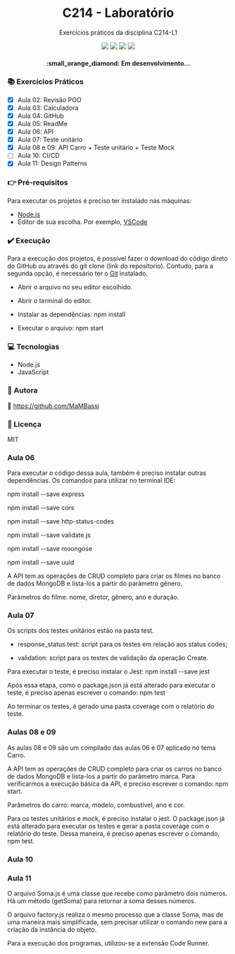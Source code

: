 <h1 align="center"> C214 - Laboratório </h1>
<p align="center"> Exercícios práticos da disciplina C214-L1</p>

<p align="center">
<img src="https://img.shields.io/static/v1?label=License&message=MIT&color=00bfff&style=plastic"/>

<img src="https://img.shields.io/static/v1?label=LP&message=JavaScript&color=daa520&style=plastic"/>

<img src="https://img.shields.io/static/v1?label=GD&message=NodeJS&color=9acd32&style=plastic"/>

<img src="https://img.shields.io/static/v1?label=IDE&message=vscode&color=5f9ea0&style=plastic"/>
</p>

<h4 align="center"> :small_orange_diamond: Em desenvolvimento... </h4>

### :books: Exercícios Práticos

- [x] Aula 02: Revisão POO
- [x] Aula 03: Calculadora
- [x] Aula 04: GitHub
- [x] Aula 05: ReadMe
- [x] Aula 06: API
- [x] Aula 07: Teste unitário
- [x] Aula 08 e 09: API Carro + Teste unitário + Teste Mock
- [ ] Aula 10: CI/CD
- [x] Aula 11: Design Patterns

### :point_right: Pré-requisitos

Para executar os projetos é preciso ter instalado nas máquinas:
- [Node.js](https://nodejs.org/en/download/)
- Editor de sua escolha. Por exemplo, [VSCode](https://code.visualstudio.com/download)

### :heavy_check_mark: Execução

Para a execução dos projetos, é possível fazer o download do código direto do GitHub ou através do git clone (link do repositorio). Contudo, para a segunda opção, é necessário ter o [Git](https://git-scm.com) instalado.

- Abrir o arquivo no seu editor escolhido.

- Abrir o terminal do editor.

- Instalar as dependências: npm install

- Executar o arquivo: npm start

### :computer: Tecnologias

- Node.js
- JavaScript

### :woman: Autora
:link: https://github.com/MaMBassi

### :small_blue_diamond: Licença
MIT

### Aula 06

Para executar o código dessa aula, também é preciso instalar outras dependências. Os comandos para utilizar no terminal IDE:

  npm install --save express
  
  npm install --save cors
  
  npm install --save http-status-codes
  
  npm install --save validate.js
  
  npm install --save moongose
  
  npm install --save uuid
  
A API tem as operações de CRUD completo para criar os filmes no banco de dados MongoDB e lista-los a partir do parâmetro gênero.

Parâmetros do filme: nome, diretor, gênero, ano e duração.

### Aula 07

Os scripts dos testes unitários estão na pasta test.

- response_status.test: script para os testes em relação aos status codes;

- validation: script para os testes de validação da operação Create.

Para executar o teste, é preciso instalar o Jest: npm install --save jest

Após essa etapa, como o package.json já está alterado para executar o teste, é preciso apenas escrever o comando: npm test

Ao terminar os testes, é gerado uma pasta coverage com o relatório do teste.

### Aulas 08 e 09

As aulas 08 e 09 são um compilado das aulas 06 e 07 aplicado no tema Carro.

A API tem as operações de CRUD completo para criar os carros no banco de dados MongoDB e lista-los a partir do parâmetro marca. Para verificarmos a execução básica da API, é preciso escrever o comando: npm start.

Parâmetros do carro: marca, modelo, combustível, ano e cor.

Para os testes unitários e mock, é preciso instalar o jest. O package.json já está alterado para executar os testes e gerar a pasta coverage com o relatório do teste. Dessa maneira, é preciso apenas escrever o comando, npm test.

### Aula 10

### Aula 11

O arquivo Soma.js é uma classe que recebe como parâmetro dois números. Há um método (getSoma) para retornar a soma desses números.

O arquivo factory.js realiza o mesmo processo que a classe Soma, mas de uma maneira mais simplificada, sem precisar utilizar o comando new para a criação da instância do objeto.

Para a execução dos programas, utilizou-se a extensão Code Runner.
